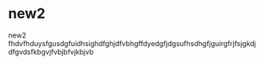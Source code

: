 # new2
new2
fhdvfhduysfgusdgfuidhsighdfghjdfvbhgffdyedgfjdgsufhsdhgfjguirgfrjfsjgkdjdfgvdsfkbgvjfvbjbfvjkbjvb
